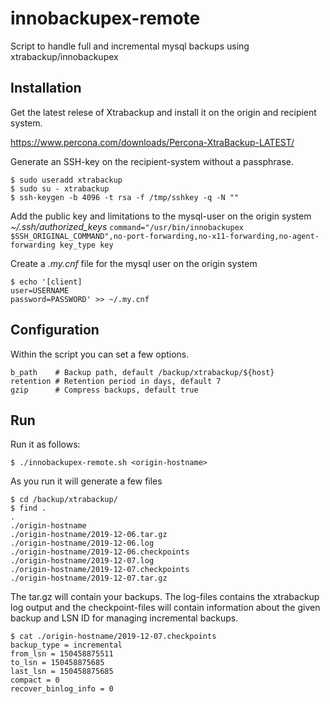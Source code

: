 # innobackupex-remote
Script to handle  full and incremental mysql backups using  xtrabackup/innobackupex

## Installation
Get the latest relese of Xtrabackup and install it on the origin and recipient  system.

<https://www.percona.com/downloads/Percona-XtraBackup-LATEST/>

Generate an SSH-key on the recipient-system without a passphrase.

```
$ sudo useradd xtrabackup
$ sudo su - xtrabackup
$ ssh-keygen -b 4096 -t rsa -f /tmp/sshkey -q -N ""
```

Add the public key and limitations to the mysql-user on the origin system *~/.ssh/authorized_keys*
`command="/usr/bin/innobackupex $SSH_ORIGINAL_COMMAND",no-port-forwarding,no-x11-forwarding,no-agent-forwarding key_type key`

Create a *.my.cnf* file for the mysql user on the origin system

```
$ echo '[client]
user=USERNAME
password=PASSWORD' >> ~/.my.cnf
```

## Configuration

Within the script you can set a few options.

```
b_path    # Backup path, default /backup/xtrabackup/${host}
retention # Retention period in days, default 7
gzip      # Compress backups, default true
```

## Run

Run it as follows:

`$ ./innobackupex-remote.sh <origin-hostname>`

As you run it will generate a few files

```
$ cd /backup/xtrabackup/
$ find .
.
./origin-hostname
./origin-hostname/2019-12-06.tar.gz
./origin-hostname/2019-12-06.log
./origin-hostname/2019-12-06.checkpoints
./origin-hostname/2019-12-07.log
./origin-hostname/2019-12-07.checkpoints
./origin-hostname/2019-12-07.tar.gz
```

The tar.gz will contain your backups. The log-files contains the xtrabackup log output and the checkpoint-files will contain information about the given backup and LSN ID for managing incremental backups.

```
$ cat ./origin-hostname/2019-12-07.checkpoints
backup_type = incremental
from_lsn = 150458875511
to_lsn = 150458875685
last_lsn = 150458875685
compact = 0
recover_binlog_info = 0
```